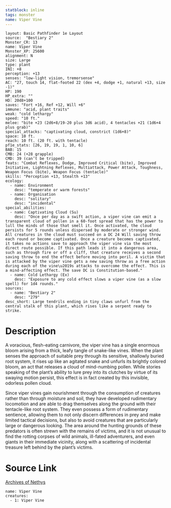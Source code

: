 ```yaml
---
statblock: inline
tags: monster
name: Viper Vine
---
```

```statblock
layout: Basic Pathfinder 1e Layout
source:  "Bestiary 2"
Monster_CR: 13
name: Viper Vine
Monster_XP: 25600
alignment: N
size: Large
type: plant
INI: +8
perception: +13
senses: "low-light vision, tremorsense"
AC: "27, touch 14, flat-footed 22 (dex +4, dodge +1, natural +13, size -1)"
HP: 190
HP_extra: ""
HD: 20d8+100
saves: "Fort +16, Ref +12, Will +6"
immune: "acid, plant traits"
weak: "cold lethargy"
speed: "10 ft."
melee: "bite +23 (2d6+8/19-20 plus 3d6 acid), 4 tentacles +21 (1d6+4 plus grab)"
special_attacks: "captivating cloud, constrict (1d6+8)"
space: 10 ft.
reach: 10 ft. (20 ft. with tentacle)
pf1e_stats: [26, 19, 19, 1, 10, 6]
BAB: 15
CMB: 24 (+28 grapple)
CMD: 39 (can’t be tripped)
feats: "Combat Reflexes, Dodge, Improved Critical (bite), Improved Initiative, Lightning Reflexes, Multiattack, Power Attack, Toughness, Weapon Focus (bite), Weapon Focus (tentacle)"
skills: "Perception +13, Stealth +13"
ecology:
  - name: Environment
    desc: "temperate or warm forests"
  - name: Organisation
    desc: "solitary"
    desc: "incidental"
special_abilities:
  - name: Captivating Cloud (Su)
    desc: "Once per day as a swift action, a viper vine can emit a transparent cloud of pollen in a 60-foot spread that has the power to lull the minds of those that smell it. Once activated, the cloud persists for 5 rounds unless dispersed by moderate or stronger wind. All creatures in the cloud must succeed on a DC 24 Will saving throw each round or become captivated. Once a creature becomes captivated, it takes no actions save to approach the viper vine via the most direct route possible. If this path leads it into a dangerous area, such as through fire or off a cliff, that creature receives a second saving throw to end the effect before moving into peril. A victim that is attacked by the viper vine gets a new saving throw as a free action during each of the vine\u2019s attacks to overcome the effect. This is a mind-affecting effect. The save DC is Constitution-based."
  - name: Cold Lethargy (Ex)
    desc: "Exposure to any cold effect slows a viper vine (as a slow spell) for 1d4 rounds."
sources:
  - name: "Bestiary 2"
    desc: "279"
desc_short: Large tendrils ending in tiny claws unfurl from the central stalk of this plant, which rises like a serpent ready to strike.
```
# Description
A voracious, flesh-eating carnivore, the viper vine has a single enormous bloom arising from a thick, leafy tangle of snake-like vines. When the plant senses the approach of suitable prey through its sensitive, shallowly buried root system, it rises up like an agitated snake and unfurls its brightly colored bloom, an act that releases a cloud of mind-numbing pollen. While stories speaking of the plant’s ability to lure prey into its clutches by virtue of its swaying motion persist, this effect is in fact created by this invisible, odorless pollen cloud.

Since viper vines gain nourishment through the consumption of creatures rather than through moisture and soil, they have developed rudimentary locomotion and are able to drag themselves along the ground with their tentacle-like root system. They even possess a form of rudimentary sentience, allowing them to not only discern differences in prey and make limited tactical decisions, but also to avoid creatures that are particularly large or dangerous looking. The area around the hunting grounds of these predators is often strewn with the remains of victims, and it is not unusual to find the rotting corpses of wild animals, ill-fated adventurers, and even giants in their immediate vicinity, along with a scattering of incidental treasure left behind by the plant’s victims.
# Source Link
[Archives of Nethys](https://aonprd.com/MonsterDisplay.aspx?ItemName=Viper%20Vine)
```encounter-table
name: Viper Vine
creatures:
  - 1: Viper Vine
```
